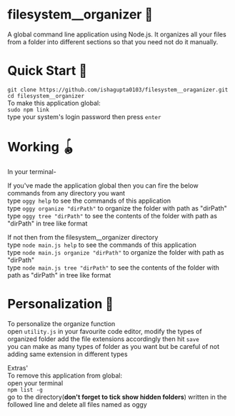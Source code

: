 # filesystem__organizer 📂
A global command line application using Node.js. It organizes all your files from a folder into different sections so that you need not do it manually.

# Quick Start 🚀
`git clone https://github.com/ishagupta0103/filesystem__oraganizer.git`  
`cd filesystem__organizer`  
To make this application global:  
   `sudo npm link`  
   type your system's login password then press `enter`  

# Working 🪀
In your terminal-

If you've made the application global then you can fire the below commands from any directory you want  
type `oggy help` to see the commands of this application  
type `oggy organize "dirPath"` to organize the folder with path as "dirPath"  
type `oggy tree "dirPath"` to see the contents of the folder with path as "dirPath" in tree like format  

If not then from the filesystem__organizer directory  
type `node main.js help` to see the commands of this application  
type `node main.js organize "dirPath"` to organize the folder with path as "dirPath"  
type `node main.js tree "dirPath"` to see the contents of the folder with path as "dirPath" in tree like format  

# Personalization 💅
To personalize the organize function  
open `utility.js` in your favourite code editor, modify the types of organized folder add the file extensions accordingly then hit `save`  
you can make as many types of folder as you want but be careful of not adding same extension in different types


Extras'  
To remove this application from global:  
open your terminal   
`npm list -g`  
go to the directory(**don't forget to tick show hidden folders**) written in the followed line and delete all files named as oggy  
